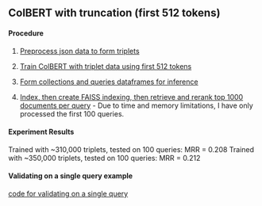 ## ColBERT with truncation (first 512 tokens) 

#### Procedure  
1. [Preprocess json data to form triplets](https://github.com/puzzlecollector/patent_similarity_experiments/blob/main/colbert_truncation/form_claims_triplets.ipynb)

2. [Train ColBERT with triplet data using first 512 tokens](https://github.com/puzzlecollector/patent_similarity_experiments/blob/main/colbert_truncation/train_truncation.ipynb) 

3. [Form collections and queries dataframes for inference](https://github.com/puzzlecollector/patent_similarity_experiments/blob/main/colbert_truncation/form_collections_and_queries.ipynb)

4. [Index, then create FAISS indexing, then retrieve and rerank top 1000 documents per query](https://github.com/puzzlecollector/patent_similarity_experiments/blob/main/colbert_truncation/inference_truncation.ipynb) - Due to time and memory limitations, I have only processed the first 100 queries. 


#### Experiment Results  
Trained with ~310,000 triplets, tested on 100 queries: MRR = 0.208 
Trained with ~350,000 triplets, tested on 100 queries: MRR = 0.212 


#### Validating on a single query example 
[code for validating on a single query](https://github.com/puzzlecollector/patent_similarity_experiments/blob/main/colbert_truncation/single_query_score_calculation_example.ipynb) 
